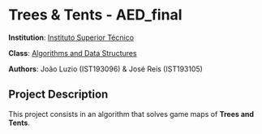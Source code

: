 # Trees & Tents - AED_final

**Institution**: [Instituto Superior Técnico](https://tecnico.ulisboa.pt/en/)

**Class**: [Algorithms and Data Structures](https://fenix.tecnico.ulisboa.pt/disciplinas/AED137/2019-2020/1-semestre)

**Authors**: João Luzio (IST193096) & José Reis (IST193105)

## Project Description

This project consists in an algorithm that solves game maps of **Trees and Tents**.
